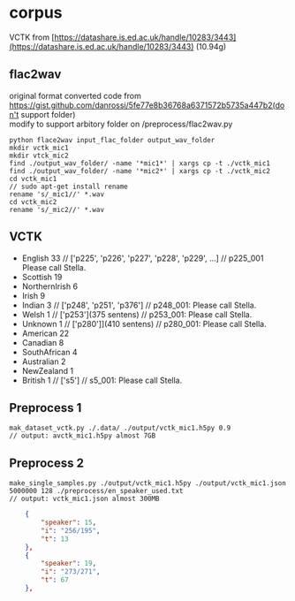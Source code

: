 # corpus
VCTK from [https://datashare.is.ed.ac.uk/handle/10283/3443](https://datashare.is.ed.ac.uk/handle/10283/3443) (10.94g)

## flac2wav
original format converted code from https://gist.github.com/danrossi/5fe77e8b36768a6371572b5735a447b2(don't support folder) \
modify to support arbitory folder on /preprocess/flac2wav.py

```
python flace2wav input_flac_folder output_wav_folder
mkdir vctk_mic1
mkdir vtck_mic2
find ./output_wav_folder/ -name '*mic1*' | xargs cp -t ./vctk_mic1
find ./output_wav_folder/ -name '*mic2*' | xargs cp -t ./vctk_mic2
cd vctk_mic1
// sudo apt-get install rename
rename 's/_mic1//' *.wav
cd vctk_mic2
rename 's/_mic2//' *.wav

```

## VCTK

- English   	 33 // ['p225', 'p226', 'p227', 'p228', 'p229', ...]    // p225_001 Please call Stella.
- Scottish  	 19
- NorthernIrish	  6
- Irish     	  9
- Indian    	  3  // ['p248', 'p251', 'p376'] // p248_001: Please call Stella.
- Welsh     	  1  // ['p253'](375 sentens) // p253_001: Please call Stella.
- Unknown   	  1 // ['p280']](410 sentens)  // p280_001: Please call Stella.
- American  	 22
- Canadian  	  8
- SouthAfrican	  4
- Australian	  2
- NewZealand	  1
- British   	  1 // ['s5'] // s5_001: Please call Stella.


## Preprocess 1

```
mak_dataset_vctk.py ./.data/ ./output/vctk_mic1.h5py 0.9
// output: avctk_mic1.h5py almost 7GB
```

## Preprocess 2
```
make_single_samples.py ./output/vctk_mic1.h5py ./output/vctk_mic1.json 5000000 128 ./preprocess/en_speaker_used.txt
// output: vctk_mic1.json almost 300MB
```

```json
    {
        "speaker": 15,
        "i": "256/195",
        "t": 13
    },
    {
        "speaker": 19,
        "i": "273/271",
        "t": 67
    },
```
